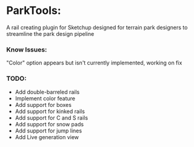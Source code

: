 # ParkTools:

A rail creating plugin for Sketchup designed for terrain park designers to streamline the park design pipeline

### Know Issues:

"Color" option appears but isn't currently implemented, working on fix

### TODO:

* Add double-barreled rails
* Implement color feature
* Add support for boxes
* Add support for kinked rails
* Add support for C and S rails
* Add support for snow pads
* Add support for jump lines
* Add Live generation view
